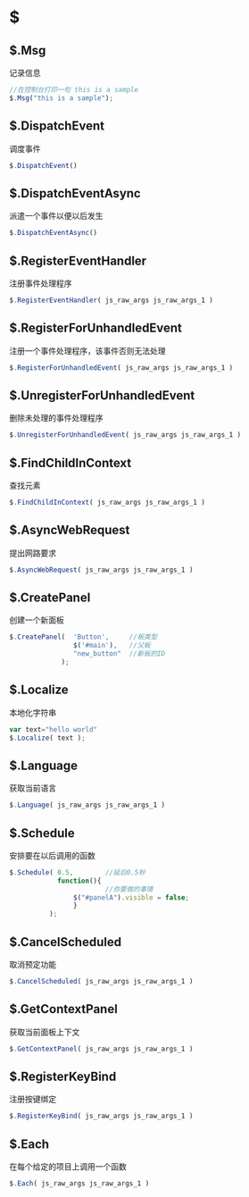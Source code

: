 # $

## $.Msg
记录信息

```js
//在控制台打印一句 this is a sample
$.Msg("this is a sample");
```
## $.DispatchEvent
调度事件

```js
$.DispatchEvent()
```

## $.DispatchEventAsync
派遣一个事件以便以后发生

```js
$.DispatchEventAsync()
```

## $.RegisterEventHandler
注册事件处理程序

```js
$.RegisterEventHandler( js_raw_args js_raw_args_1 )

```

## $.RegisterForUnhandledEvent
注册一个事件处理程序，该事件否则无法处理

```js
$.RegisterForUnhandledEvent( js_raw_args js_raw_args_1 )

```

## $.UnregisterForUnhandledEvent
删除未处理的事件处理程序

```js
$.UnregisterForUnhandledEvent( js_raw_args js_raw_args_1 )

```

## $.FindChildInContext
查找元素

```js
$.FindChildInContext( js_raw_args js_raw_args_1 )

```

## $.AsyncWebRequest
提出网路要求

```js
$.AsyncWebRequest( js_raw_args js_raw_args_1 )

```

## $.CreatePanel
创建一个新面板

```js
$.CreatePanel(  'Button',     //板类型
                $('#main'),   //父板
                "new_button"  //新板的ID
             );

```

## $.Localize
本地化字符串

```js
var text="hello world"
$.Localize( text );

```

## $.Language
获取当前语言

```js
$.Language( js_raw_args js_raw_args_1 )

```

## $.Schedule
安排要在以后调用的函数

```js
$.Schedule( 0.5,        //延后0.5秒
            function(){ 
                        //你要做的事情
                $("#panelA").visible = false;
                }
          );   

```

## $.CancelScheduled
取消预定功能

```js
$.CancelScheduled( js_raw_args js_raw_args_1 )

```

## $.GetContextPanel
获取当前面板上下文

```js
$.GetContextPanel( js_raw_args js_raw_args_1 )

```

## $.RegisterKeyBind
注册按键绑定

```js
$.RegisterKeyBind( js_raw_args js_raw_args_1 )

```

## $.Each
在每个给定的项目上调用一个函数

```js
$.Each( js_raw_args js_raw_args_1 )
```

